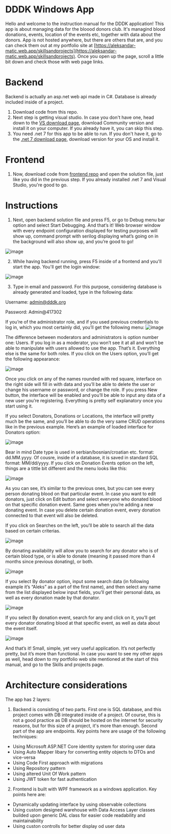 # DDDK Windows App
Hello and welcome to the instruction manual for the DDDK application! This app is about managing data for the bloood donors club. It's managind blood donations, events, location of the events etc, together with data about the donors. App is not hosted anywhere, but there are others that are, and you can check them out at my portfolio site at [https://aleksandar-matic.web.app/skillsandprojects](https://aleksandar-matic.web.app/skillsandprojects). Once you open up the page, scroll a little bit down and check those with web page links.

# Backend
Backend is actually an asp.net web api made in C#. Database is already included inside of a project. 
1. Download code from this repo.
2. Next step is getting visual studio. In case you don't have one, head down to the [VS download page](https://visualstudio.microsoft.com/downloads/), download Community version and install it on your computer. If you already have it, you can skip this step.
3. You need .net 7 for this app to be able to run. If you don't have it, go to the [.net 7 download page](https://dotnet.microsoft.com/en-us/download/dotnet/7.0), download version for your OS and install it.

# Frontend
1. Now, download code from [frontend repo](https://github.com/aleksbn/dddk-frontend-wpf) and open the solution file, just like you did in the previous step. If you already installed .net 7 and Visual Studio, you're good to go.

# Instructions
1. Next, open backend solution file and press F5, or go to Debug menu bar option and select Start Debugging. And that’s it! Web browser window with every endpoint configuration displayed for testing purposes will show up, command prompt with serilog displaying what’s going on in the background will also show up, and you’re good to go!

![image](https://github.com/aleksbn/dddk-frontend-wpf/assets/44110941/f1dfdaf7-2947-435c-8631-5f702de2a46b)
 
2. While having backend running, press F5 inside of a frontend and you'll start the app. You'll get the login window:

![image](https://github.com/aleksbn/dddk-frontend-wpf/assets/44110941/a16c8b2c-61dc-473b-9d4d-acb5284b507f)

3. Type in email and password. For this purpose, considering database is already generated and loaded, type in the following data:

Username: admin@dddk.org

Password: Admin@417302

If you’re of the administrator role, and if you used previous credentials to log in, which you most certainly did, you’ll get the following menu:
![image](https://github.com/aleksbn/dddk-frontend-wpf/assets/44110941/920cbc99-c875-4a60-80e1-92b9e78e7688)

The difference between moderators and administrators is option number one: Users. If you log in as a moderator, you won’t see it at all and won’t be able to manipulate with users allowed to use the app. That’s it. Everything else is the same for both roles. If you click on the Users option, you’ll get the following appearance:

![image](https://github.com/aleksbn/dddk-frontend-wpf/assets/44110941/78de19b7-69cb-4c32-b318-21bc85dfb9b5)

Once you click on any of the names rounded with red square, interface on the right side will fill in with data and you’ll be able to delete the user or change his username or password, or change the role. If you press New button, the interface will be enabled and you’ll be able to input any data of a new user you’re registering. Everything is pretty self explanatory once you start using it.

If you select Donators, Donations or Locations, the interface will pretty much be the same, and you’ll be able to do the very same CRUD operations like in the previous example. Here’s an example of loaded interface for Donators option:

![image](https://github.com/aleksbn/dddk-frontend-wpf/assets/44110941/fdd1209c-1161-46df-aa0f-52d717d8f93a)

Bear in mind Date type is used in serbian/bosnian/croatian etc. format: dd.MM.yyyy. Of cousre, inside of a database, it is saved in standard SQL format: MM/dd/yyyy. If you click on Donation Events option on the left, things are a tittle bit different and the menu looks like this:

![image](https://github.com/aleksbn/dddk-frontend-wpf/assets/44110941/0e906d70-5777-46b8-b353-b55f58b92358)

As you can see, it’s similar to the previous ones, but you can see every person donating blood on that particular event. In case you want to edit donators, just click on Edit button and select everyone who donated blood on that specific donation event. Same goes when you’re adding a new donating event. In case you delete certain donation event, every donation connected to that event will also be deleted.

If you click on Searches on the left, you’ll be able to search all the data based on certain criterias.

![image](https://github.com/aleksbn/dddk-frontend-wpf/assets/44110941/10cda291-9572-47a6-bbbe-d246b128f79c)

By donating availability will allow you to search for any donator who is of certain blood type, or is able to donate (meaning it passed more than 4 months since previous donating), or both.

![image](https://github.com/aleksbn/dddk-frontend-wpf/assets/44110941/8a6fd8e2-c957-47ed-89b9-2a48ed560e6e)

If you select By donator option, input some search data (in following example it’s “Aleks” as a part of the first name), and then select any name from the list displayed below input fields, you’ll get their personal data, as well as every donation made by that donator.

![image](https://github.com/aleksbn/dddk-frontend-wpf/assets/44110941/34ed63aa-2fe4-4f62-a391-f50c3f384a6b)

If you select By donation event, search for any and click on it, you’ll get every donator donating blood at that specific event, as well as data about the event itself.

![image](https://github.com/aleksbn/dddk-frontend-wpf/assets/44110941/e6b2bff7-0738-4c81-bc7e-4878f65acc7f)

And that’s it! Small, simple, yet very useful application. It’s not perfectly pretty, but it’s more than functional. In case you want to see my other apps as well, head down to my portfolio web site mentioned at the start of this manual, and go to the Skills and projects page.

# Architecture considerations
The app has 2 layers:
1. Backend is consisting of two parts. First one is SQL database, and this project comes with DB integrated inside of a project. Of course, this is not a good practice as DB should be hosted on the internet for security reasons, but for this size of a project, it's more than enough. Second part of the app are endpoints. Key points here are usage of the following techniques:
- Using Microsoft ASP.NET Core identity system for storing user data
- Using Auto Mapper libary for converting entity objects to DTOs and vice-versa
- Using Code First approach with migrations
- Using Repository pattern
- Using altered Unit Of Work pattern
- Using JWT token for fast authentication
2. Frontend is built with WPF framework as a windows application. Key points here are:
- Dynamically updating interface by using observable collections
- Using custom designed warehouse with Data Access Layer classes builded upon generic DAL class for easier code readability and maintainability
- Using custon controlls for better display od user data
